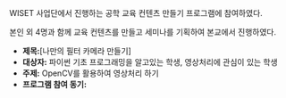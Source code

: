WISET 사업단에서 진행하는 공학 교육 컨텐츠 만들기 프로그램에 참여하였다.

본인 외 4명과 함께 교육 컨텐츠를 만들고 세미나를 기획하여 본교에서 진행하였다. 

-   **제목:**\[나만의 필터 카메라 만들기\] 
-   **대상자:** 파이썬 기초 프로그래밍을 알고있는 학생, 영상처리에 관심이 있는 학생
-   **주제:** OpenCV를 활용하여 영상처리 하기
-   **프로그램 참여 동기:**
